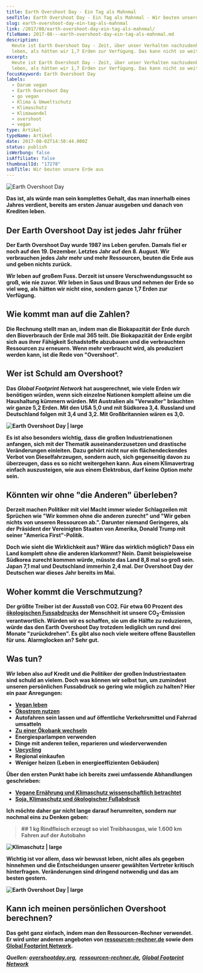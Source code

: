 ```yaml
---
title: Earth Overshoot Day - Ein Tag als Mahnmal
seoTitle: Earth Overshoot Day - Ein Tag als Mahnmal - Wir beuten unsere Erde aus
slug: earth-overshoot-day-ein-tag-als-mahnmal
link: /2017/08/earth-overshoot-day-ein-tag-als-mahnmal/
fileName: 2017-08---earth-overshoot-day-ein-tag-als-mahnmal.md
description:
  Heute ist Earth Overshoot Day - Zeit, über unser Verhalten nachzudenken. Wir
  leben, als hätten wir 1,7 Erden zur Verfügung. Das kann nicht so weitergehen.
excerpt:
  Heute ist Earth Overshoot Day - Zeit, über unser Verhalten nachzudenken. Wir
  leben, als hätten wir 1,7 Erden zur Verfügung. Das kann nicht so weitergehen.
focusKeyword: Earth Overshoot Day
labels:
  - Darum vegan
  - Earth Overshoot Day
  - go vegan
  - Klima & Umweltschutz
  - Klimaschutz
  - Klimawandel
  - overshoot
  - vegan
type: Artikel
typeName: Artikel
date: 2017-08-02T14:50:44.000Z
status: publish
isWerbung: false
isAffiliate: false
thumbnailId: "17278"
subTitle: Wir beuten unsere Erde aus
---
```


![Earth Overshoot Day](http://cardamonchai.com/wp-content/uploads/2017/08/EOD_GRADIENT_LOGO-640x136.png)

<strong>

Das ist, als würde man sein komplettes Gehalt, das man innerhalb eines Jahres
verdient, bereits am ersten Januar ausgeben und danach von Krediten leben.

## Der Earth Overshoot Day ist jedes Jahr früher

Der Earth Overshoot Day wurde 1987 ins Leben gerufen. Damals fiel er noch auf
den 19. Dezember. Letztes Jahr auf den 8. August. Wir verbrauchen jedes Jahr
mehr und mehr Ressourcen, beuten die Erde aus und geben nichts zurück.

Wir leben auf großem Fuss. Derzeit ist unsere Verschwendungssucht so groß, wie
nie zuvor. Wir leben in Saus und Braus und nehmen der Erde so viel weg, als
hätten wir nicht eine, sondern ganze 1,7 Erden zur Verfügung.

## Wie kommt man auf die Zahlen?

Die Rechnung stellt man an, indem man die Biokapazität der Erde durch den
Bioverbrauch der Erde mal 365 teilt. Die Biokapazität der Erde ergibt sich aus
ihrer Fähigkeit Schadstoffe abzubauen und die verbrauchten Ressourcen zu
erneuern. Wenn mehr verbraucht wird, als produziert werden kann, ist die Rede
von "Overshoot".

## Wer ist Schuld am Overshoot?

Das <em>Global Footprint Network</em> hat ausgerechnet, wie viele Erden wir
benötigen würden, wenn sich einzelne Nationen komplett alleine um die
Haushaltung kümmern würden. Mit Australien als "Verwalter" bräuchten wir ganze
5,2 Erden. Mit den USA 5,0 und mit Südkorea 3,4. Russland und Deutschland folgen
mit 3,4 und 3,2. Mit Großbritannien wären es 3,0.

![Earth Overshoot Day | large](http://cardamonchai.com/wp-content/uploads/2017/08/How_many_earths_2017_german-800x1313.jpg)

Es ist also besonders wichtig, dass die großen Industrienationen anfangen, sich
mit der Thematik auseinanderzusetzen und drastische Veränderungen einleiten.
Dazu gehört nicht nur ein flächendeckendes Verbot von Dieselfahrzeugen, sondern
auch, sich gegenseitig davon zu überzeugen, dass es so nicht weitergehen kann.
Aus einem Klimavertrag einfach auszusteigen, wie aus einem Elektrobus, darf
keine Option mehr sein.

## Könnten wir ohne "die Anderen" überleben?

Derzeit machen Politiker mit viel Macht immer wieder Schlagzeilen mit Sprüchen
wie "Wir kommen ohne die anderen zurecht" und "Wir geben nichts von unseren
Ressourcen ab.". Darunter niemand Geringeres, als der Präsident der Vereinigten
Staaten von Amerika, Donald Trump mit seiner "America First"-Politik.

Doch wie sieht die Wirklichkeit aus? Wäre das wirklich möglich? Dass ein Land
komplett ohne die anderen klarkommt? Nein. Damit beispielsweise Südkorea zurecht
kommen würde, müsste das Land 8,8 mal so groß sein. Japan 7,1 mal und
Deutschland immerhin 2,4 mal. Der Overshoot Day der Deutschen war dieses Jahr
bereits im Mai.

## Woher kommt die Verschmutzung?

Der größte Treiber ist der Ausstoß von CO2. Für etwa 60 Prozent des
<a href="http://cardamonchai.com/2014/07/soja-klimaschutz-oekologischer-fussabdruck/">ökologischen
Fussabdrucks</a> der Menschheit ist unsere CO<sub>2</sub>-Emission
verantwortlich. Würden wir es schaffen, sie um die Hälfte zu reduzieren, würde
das den Earth Overshoot Day trotzdem lediglich um rund drei Monate
"zurückdrehen". Es gibt also noch viele weitere offene Baustellen für uns.
Alarmglocken an? Sehr gut.

## Was tun?

Wir leben also auf Kredit und die Politiker der großen Industriestaaten sind
schuld an vielem. Doch was können wir selbst tun, um zumindest unseren
persönlichen Fussabdruck so gering wie möglich zu halten? Hier ein paar
Anregungen:

<ul>
    <li><a href="http://cardamonchai.com/2017/02/klimaschutz-und-vegane-ernaehrung/">Vegan leben</a></li>
    <li><a href="http://cardamonchai.com/2011/04/stromanbieter-wechseln/">Ökostrom nutzen</a></li>
    <li>Autofahren sein lassen und auf öffentliche Verkehrsmittel und Fahrrad umsatteln</li>
    <li><a href="http://cardamonchai.com/2017/04/alternative-banken-urgewald-informiert/">Zu einer Ökobank wechseln</a></li>
    <li>Energiesparlampen verwenden</li>
    <li>Dinge mit anderen teilen, reparieren und wiederverwenden</li>
    <li><a href="http://cardamonchai.com/category/basteleien/diy/">Upcycling</a></li>
    <li>Regional einkaufen</li>
    <li>Weniger heizen (Leben in energieeffizienten Gebäuden)</li>
</ul>

Über den ersten Punkt habe ich bereits zwei umfassende Abhandlungen geschrieben:

<ul>
    <li><a href="http://cardamonchai.com/2017/02/klimaschutz-und-vegane-ernaehrung/" target="_blank" rel="noopener">Vegane Ernährung und Klimaschutz wissenschaftlich betrachtet</a></li>
    <li><a href="http://cardamonchai.com/2014/07/soja-klimaschutz-oekologischer-fussabdruck/" target="_blank" rel="noopener">Soja, Klimaschutz und ökologischer Fußabdruck</a></li>
</ul>

Ich möchte daher gar nicht lange darauf herumreiten, sondern nur nochmal eins zu
Denken geben:

<blockquote>
## 1 kg Rindfleisch erzeugt so viel Treibhausgas, wie 1.600 km Fahren auf der Autobahn
</blockquote>

![Klimaschutz | large](http://cardamonchai.com/wp-content/uploads/2017/02/schaubild-1-800x454-800x454.jpg)

Wichtig ist vor allem, dass wir bewusst leben, nicht alles als gegeben hinnehmen
und die Entscheidungen unserer gewählten Vertreter kritisch hinterfragen.
Veränderungen sind dringend notwendig und das am besten gestern.

![Earth Overshoot Day | large](http://cardamonchai.com/wp-content/uploads/2017/08/Food-Infographic-EN-medium-800x2021.jpg)

## Kann ich meinen persönlichen Overshoot berechnen?

Das geht ganz einfach, indem man den Ressourcen-Rechner verwendet. Er wird unter
anderem angeboten von
<a href="http://ressourcen-rechner.de/" target="_blank" rel="noopener">ressourcen-rechner.de</a>
sowie dem
<a href="http://www.footprintcalculator.org/#!/" target="_blank" rel="noopener">Global
Footprint Network</a>.

<em>Quellen:
<a href="http://www.overshootday.org/newsroom/infographics/" target="_blank" rel="noopener">overshootday.org</a>, 
<a href="http://ressourcen-rechner.de/" target="_blank" rel="noopener">ressourcen-rechner.de</a>, <a href="http://www.footprintcalculator.org/#!/" target="_blank" rel="noopener">Global
Footprint Network</a></em>

<span style="border-radius: 2px; text-indent: 20px; width: auto; padding: 0px 4px 0px 0px; text-align: center; font: bold 11px/20px 'Helvetica Neue',Helvetica,sans-serif; color: #ffffff; background: #bd081c no-repeat scroll 3px 50% / 14px 14px; position: absolute; opacity: 1; z-index: 8675309; display: none; cursor: pointer;">Merken</span>

